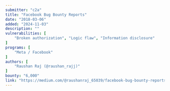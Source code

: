 ```yaml
---
submitter: "c2a"
title: "Facebook Bug Bounty Reports"
date: "2018-03-06"
added: "2024-11-03"
description: ""
vulnerabilities: [
    "Broken authorization", "Logic flaw", "Information disclosure"
]
programs: [
    "Meta / Facebook"
]
authors: [
    "Raushan Raj (@raushan_rajj)"
]
bounty: "6,000"
link: "https://medium.com/@raushanraj_65039/facebook-bug-bounty-reports-1c1b8b55c050"
---
```





